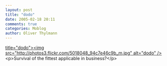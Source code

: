 ```yaml
---
layout: post
title: "dodo"
date: 2005-02-18 20:11
comments: true
categories: Moblog
author: Oliver Thylmann
---
```



[ title=&quot;dodo&quot;&gt;&lt;img src=&quot;http://photos3.flickr.com/5018048_94c7e46c9b_m.jpg&quot; alt=&quot;dodo&quot; /&gt;](http://www.flickr.com/photos/oliver/5018048/)&lt;p&gt;Survival of the fittest applicable in business?&lt;/p&gt;


